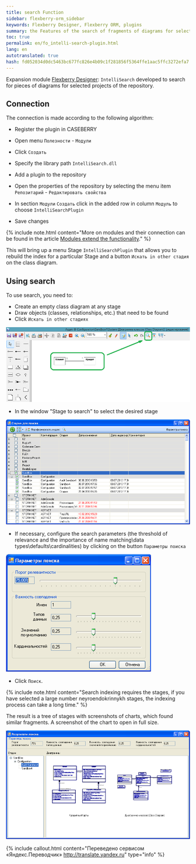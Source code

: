 ```yaml
--- 
title: search Function 
sidebar: flexberry-orm_sidebar 
keywords: Flexberry Designer, Flexberry ORM, plugins 
summary: the Features of the search of fragments of diagrams for selected projects 
toc: true 
permalink: en/fo_intelli-search-plugin.html 
lang: en 
autotranslated: true 
hash: fd052034d0dc5463bc677fc826e4b09c1f281856f5364ffe1aac5ffc3272efa7 
--- 
```


Expansion module [Flexberry Designer](fd_landing_page.html): `IntelliSearch` developed to search for pieces of diagrams for selected projects of the repository. 

## Connection 

The connection is made according to the following algorithm: 

* Register the plugin in CASEBERRY 
* Open menu `Полезности` - `Модули` 
* Click `Создать` 
* Specify the library path `IntelliSearch.dll` 

* Add a plugin to the repository 
* Open the properties of the repository by selecting the menu item `Репозитарий` - `Редактировать свойства` 
* In section `Модули` `Создать` click in the added row in column `Модуль` to choose `IntelliSearchPlugin` 
* Save changes 

{% include note.html content="More on modules and their connection can be found in the article [Modules extend the functionality](fd_flexberry-plugins.html)." %} 

This will bring up a menu Stage `IntelliSearchPlugin` that allows you to rebuild the index for a particular Stage and a button `Искать in other стадия` on the class diagram. 

## Using search 

To use search, you need to: 

* Create an empty class diagram at any stage 
* Draw objects (classes, relationships, etc.) that need to be found 
* Click `Искать in other стадиях` 

![](/images/pages/products/flexberry-orm/module-flexberry-designer/search-example.png) 

* In the window "Stage to search" to select the desired stage 

![](/images/pages/products/flexberry-orm/module-flexberry-designer/search-studys.png) 

* If necessary, configure the search parameters (the threshold of relevance and the importance of name matching\data types\defaults\cardinalities) by clicking on the button `Параметры поиска` 

![](/images/pages/products/flexberry-orm/module-flexberry-designer/search-params.png) 

* Click `Поиск`. 

{% include note.html content="Search indexing requires the stages, if you have selected a large number neyroendokrinnykh stages, the indexing process can take a long time." %} 

The result is a tree of stages with screenshots of charts, which found similar fragments. A screenshot of the chart to open in full size. 

![](/images/pages/products/flexberry-orm/module-flexberry-designer/search-results.png) 



{% include callout.html content="Переведено сервисом «Яндекс.Переводчик» <http://translate.yandex.ru>" type="info" %}